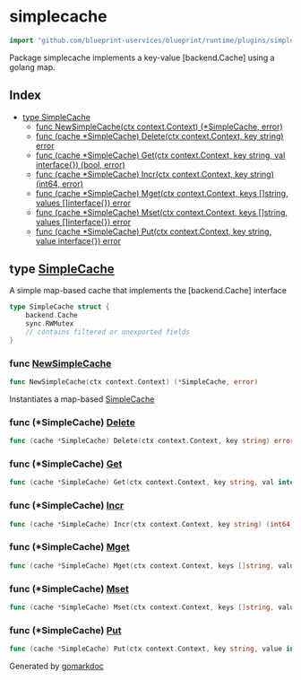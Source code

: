 <!-- Code generated by gomarkdoc. DO NOT EDIT -->

# simplecache

```go
import "github.com/blueprint-uservices/blueprint/runtime/plugins/simplecache"
```

Package simplecache implements a key\-value \[backend.Cache\] using a golang map.

## Index

- [type SimpleCache](<#SimpleCache>)
  - [func NewSimpleCache\(ctx context.Context\) \(\*SimpleCache, error\)](<#NewSimpleCache>)
  - [func \(cache \*SimpleCache\) Delete\(ctx context.Context, key string\) error](<#SimpleCache.Delete>)
  - [func \(cache \*SimpleCache\) Get\(ctx context.Context, key string, val interface\{\}\) \(bool, error\)](<#SimpleCache.Get>)
  - [func \(cache \*SimpleCache\) Incr\(ctx context.Context, key string\) \(int64, error\)](<#SimpleCache.Incr>)
  - [func \(cache \*SimpleCache\) Mget\(ctx context.Context, keys \[\]string, values \[\]interface\{\}\) error](<#SimpleCache.Mget>)
  - [func \(cache \*SimpleCache\) Mset\(ctx context.Context, keys \[\]string, values \[\]interface\{\}\) error](<#SimpleCache.Mset>)
  - [func \(cache \*SimpleCache\) Put\(ctx context.Context, key string, value interface\{\}\) error](<#SimpleCache.Put>)


<a name="SimpleCache"></a>
## type [SimpleCache](<https://gitlab.mpi-sws.org/cld/blueprint2/blueprint/blob/main/runtime/plugins/simplecache/cache.go#L13-L17>)

A simple map\-based cache that implements the \[backend.Cache\] interface

```go
type SimpleCache struct {
    backend.Cache
    sync.RWMutex
    // contains filtered or unexported fields
}
```

<a name="NewSimpleCache"></a>
### func [NewSimpleCache](<https://gitlab.mpi-sws.org/cld/blueprint2/blueprint/blob/main/runtime/plugins/simplecache/cache.go#L20>)

```go
func NewSimpleCache(ctx context.Context) (*SimpleCache, error)
```

Instantiates a map\-based [SimpleCache](<#SimpleCache>)

<a name="SimpleCache.Delete"></a>
### func \(\*SimpleCache\) [Delete](<https://gitlab.mpi-sws.org/cld/blueprint2/blueprint/blob/main/runtime/plugins/simplecache/cache.go#L68>)

```go
func (cache *SimpleCache) Delete(ctx context.Context, key string) error
```



<a name="SimpleCache.Get"></a>
### func \(\*SimpleCache\) [Get](<https://gitlab.mpi-sws.org/cld/blueprint2/blueprint/blob/main/runtime/plugins/simplecache/cache.go#L33>)

```go
func (cache *SimpleCache) Get(ctx context.Context, key string, val interface{}) (bool, error)
```



<a name="SimpleCache.Incr"></a>
### func \(\*SimpleCache\) [Incr](<https://gitlab.mpi-sws.org/cld/blueprint2/blueprint/blob/main/runtime/plugins/simplecache/cache.go#L75>)

```go
func (cache *SimpleCache) Incr(ctx context.Context, key string) (int64, error)
```



<a name="SimpleCache.Mget"></a>
### func \(\*SimpleCache\) [Mget](<https://gitlab.mpi-sws.org/cld/blueprint2/blueprint/blob/main/runtime/plugins/simplecache/cache.go#L54>)

```go
func (cache *SimpleCache) Mget(ctx context.Context, keys []string, values []interface{}) error
```



<a name="SimpleCache.Mset"></a>
### func \(\*SimpleCache\) [Mset](<https://gitlab.mpi-sws.org/cld/blueprint2/blueprint/blob/main/runtime/plugins/simplecache/cache.go#L40>)

```go
func (cache *SimpleCache) Mset(ctx context.Context, keys []string, values []interface{}) error
```



<a name="SimpleCache.Put"></a>
### func \(\*SimpleCache\) [Put](<https://gitlab.mpi-sws.org/cld/blueprint2/blueprint/blob/main/runtime/plugins/simplecache/cache.go#L26>)

```go
func (cache *SimpleCache) Put(ctx context.Context, key string, value interface{}) error
```



Generated by [gomarkdoc](<https://github.com/princjef/gomarkdoc>)
